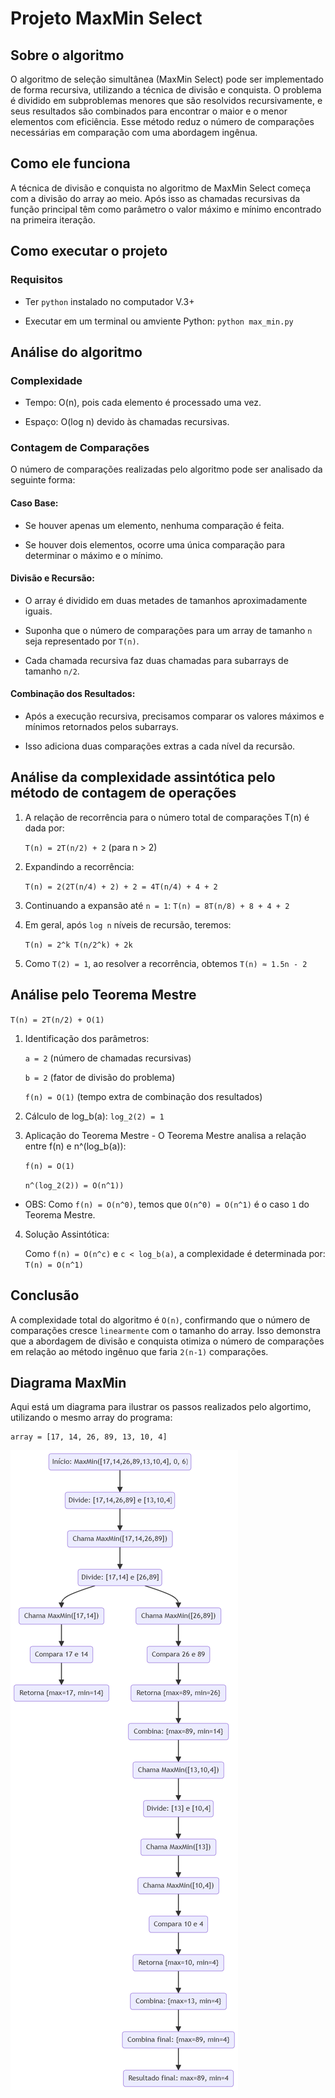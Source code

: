 # Projeto MaxMin Select

## Sobre o algoritmo
O algoritmo de seleção simultânea (MaxMin Select) pode ser implementado de forma recursiva, utilizando a técnica de divisão e conquista. O problema é dividido em subproblemas menores que são resolvidos recursivamente, e seus resultados são combinados para encontrar o maior e o menor elementos com eficiência. Esse método reduz o número de comparações necessárias em comparação com uma abordagem ingênua.

## Como ele funciona
A técnica de divisão e conquista no algoritmo de MaxMin Select começa com a divisão do array ao meio. Após isso as chamadas recursivas da função principal têm como parâmetro o valor máximo e mínimo encontrado na primeira iteração.

## Como executar o projeto

### Requisitos
- Ter `python` instalado no computador V.3+

- Executar em um terminal ou amviente Python: `python max_min.py`

## Análise do algoritmo

### Complexidade

- Tempo: O(n), pois cada elemento é processado uma vez.

- Espaço: O(log n) devido às chamadas recursivas.


### Contagem de Comparações

O número de comparações realizadas pelo algoritmo pode ser analisado da seguinte forma:

#### Caso Base:

- Se houver apenas um elemento, nenhuma comparação é feita.

- Se houver dois elementos, ocorre uma única comparação para determinar o máximo e o mínimo.

#### Divisão e Recursão:

- O array é dividido em duas metades de tamanhos aproximadamente iguais.

- Suponha que o número de comparações para um array de tamanho ``n`` seja representado por ``T(n)``.

- Cada chamada recursiva faz duas chamadas para subarrays de tamanho ``n/2``.

#### Combinação dos Resultados:

- Após a execução recursiva, precisamos comparar os valores máximos e mínimos retornados pelos subarrays.

- Isso adiciona duas comparações extras a cada nível da recursão.


## Análise da complexidade assintótica pelo método de contagem de operações
1) A relação de recorrência para o número total de comparações T(n) é dada por:

    ``T(n) = 2T(n/2) + 2`` (para n > 2)

2) Expandindo a recorrência:

    ``T(n) = 2(2T(n/4) + 2) + 2 = 4T(n/4) + 4 + 2``

3) Continuando a expansão até ``n = 1``:
    ``T(n) = 8T(n/8) + 8 + 4 + 2``

4) Em geral, após ``log n`` níveis de recursão, teremos:

    ``T(n) = 2^k T(n/2^k) + 2k``

5) Como ``T(2) = 1``, ao resolver a recorrência, obtemos ``T(n) ≈ 1.5n - 2``


## Análise pelo Teorema Mestre

``T(n) = 2T(n/2) + O(1)``

1) Identificação dos parâmetros:

    ``a = 2`` (número de chamadas recursivas)

    ``b = 2`` (fator de divisão do problema)

    ``f(n) = O(1)`` (tempo extra de combinação dos resultados)

2) Cálculo de log_b(a): `log_2(2) = 1`

3) Aplicação do Teorema Mestre - O Teorema Mestre analisa a relação entre f(n) e n^(log_b(a)):

    ```f(n) = O(1)```

    ```n^(log_2(2)) = O(n^1))```

- OBS: Como ``f(n) = O(n^0)``, temos que ``O(n^0) = O(n^1)`` é o caso ``1`` do Teorema Mestre.

4) Solução Assintótica:

    Como ``f(n) = O(n^c)`` e ``c < log_b(a)``, a complexidade é determinada por: ``T(n) = O(n^1)``

## Conclusão

A complexidade total do algoritmo é ``O(n)``, confirmando que o número de comparações cresce ``linearmente`` com o tamanho do array. Isso demonstra que a abordagem de divisão e conquista otimiza o número de comparações em relação ao método ingênuo que faria ``2(n-1)`` comparações.

## Diagrama MaxMin

Aqui está um diagrama para ilustrar os passos realizados pelo algortimo, utilizando o mesmo array do programa:

    array = [17, 14, 26, 89, 13, 10, 4]

![alt text](Diagrama.png)







